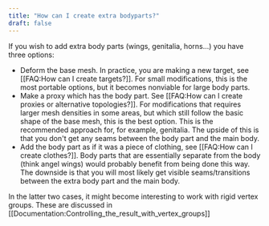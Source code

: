 ```yaml
---
title: "How can I create extra bodyparts?"
draft: false
---
```


If you wish to add extra body parts (wings, genitalia, horns...) you have three options:

* Deform the base mesh. In practice, you are making a new target, see [[FAQ:How can I create targets?]]. For small modifications, this is the most portable options, but it becomes nonviable for large body parts.
* Make a proxy which has the body part. See [[FAQ:How can I create proxies or alternative topologies?]]. For modifications that requires larger mesh densities in some areas, but which still follow the basic shape of the base mesh, this is the best option. This is the recommended approach for, for example, genitalia. The upside of this is that you don't get any seams between the body part and the main body. 
* Add the body part as if it was a piece of clothing, see [[FAQ:How can I create clothes?]]. Body parts that are essentially separate from the body (think angel wings) would probably benefit from being done this way. The downside is that you will most likely get visible seams/transitions between the extra body part and the main body.

In the latter two cases, it might become interesting to work with rigid vertex groups. These are discussed in [[Documentation:Controlling_the_result_with_vertex_groups]]